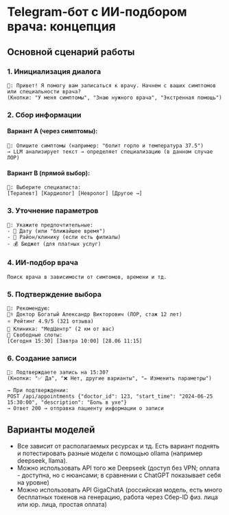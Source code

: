 # Telegram-бот с ИИ-подбором врача: концепция

## Основной сценарий работы

### 1. Инициализация диалога
```text
🤖: Привет! Я помогу вам записаться к врачу. Начнем с ваших симптомов или специальности врача?
(Кнопки: "У меня симптомы", "Знаю нужного врача", "Экстренная помощь")
```
### 2. Сбор информации

#### Вариант A (через симптомы):
```text
🤖: Опишите симптомы (например: "болит горло и температура 37.5")
→ LLM анализирует текст → определяет специализацию (в данном случае ЛОР)
```

#### Вариант B (прямой выбор):
```text
🤖: Выберите специалиста:
[Терапевт] [Кардиолог] [Невролог] [Другое →]
```

### 3. Уточнение параметров
```text
🤖: Укажите предпочтительные:
- 📅 Дату (или "ближайшее время")
- 🏥 Район/клинику (если есть филиалы)
- 💰 Бюджет (для платных услуг)
```

### 4. ИИ-подбор врача
```text
Поиск врача в зависимости от симтомов, времени и тд.
```

### 5. Подтверждение выбора
```text
🤖: Рекомендую:
👨‍⚕️ Доктор Богатый Александр Викторович (ЛОР, стаж 12 лет)
⭐ Рейтинг 4.9/5 (321 отзыва)
🏥 Клиника: "МедЦентр" (2 км от вас)
📅 Свободные слоты: 
[Сегодня 15:30] [Завтра 10:00] [28.06 11:15]
```

### 6. Создание записи
```text
🤖: Подтверждаете запись на 15:30?
(Кнопки: "✅ Да", "❌ Нет, другие варианты", "✏️ Изменить параметры")

→ При подтверждении:
POST /api/appointments {"doctor_id": 123, "start_time": "2024-06-25 15:30:00", "description": "Боль в ухе"}
→ Ответ 200 → отправка пациенту информации о записи
```

## Варианты моделей
- Все зависит от располагаемых ресурсах и тд. Есть вариант поднять и потестировать разные модели с помощью ollama (например deepseek, llama). 
- Можно использовать API того же Deepseek (доступ без VPN; оплата - доступна, но с нюансами; в сравнении с ChatGPT показывает себя на уровне)
- Можно использовать API GigaChatA (российская модель, есть много бесплатных токенов на генерацию, работа через Сбер-ID физ. лица или юр. лица, простая оплата)